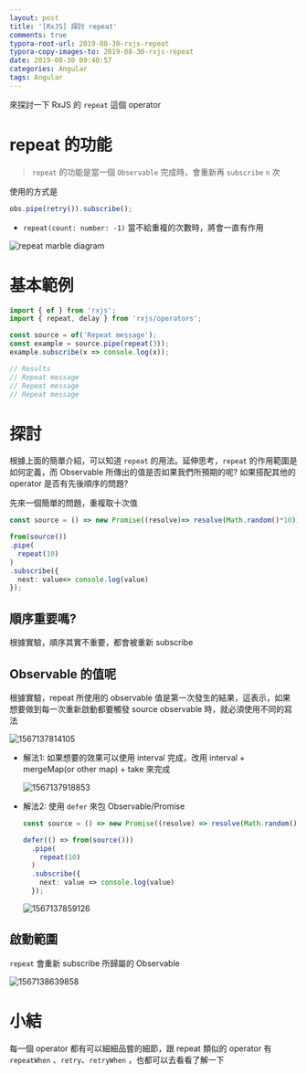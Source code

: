 ```yaml
---
layout: post
title: '[RxJS] 探討 repeat'
comments: true
typora-root-url: 2019-08-30-rxjs-repeat
typora-copy-images-to: 2019-08-30-rxjs-repeat
date: 2019-08-30 09:40:57
categories: Angular
tags: Angular
---
```


來探討一下 RxJS 的 `repeat` 這個 operator

<!-- more -->

# repeat 的功能

> `repeat` 的功能是當一個 `Observable` 完成時，會重新再 `subscribe` `n` 次

使用的方式是

```typescript
obs.pipe(retry()).subscribe();
```

* `repeat(count: number: -1)` 當不給重複的次數時，將會一直有作用

![repeat marble diagram](repeat.png)

# 基本範例

```typescript
import { of } from 'rxjs';
import { repeat, delay } from 'rxjs/operators';

const source = of('Repeat message');
const example = source.pipe(repeat(3));
example.subscribe(x => console.log(x));

// Results
// Repeat message
// Repeat message
// Repeat message
```

# 探討

根據上面的簡單介紹，可以知道 `repeat` 的用法。延伸思考，`repeat` 的作用範圍是如何定義，而 Observable 所傳出的值是否如果我們所預期的呢? 如果搭配其他的 operator 是否有先後順序的問題?

先來一個簡單的問題，重複取十次值

```typescript
const source = () => new Promise((resolve)=> resolve(Math.random()*10));

from(source())
.pipe(
  repeat(10)
)
.subscribe({
  next: value=> console.log(value)
});
```

## 順序重要嗎?

根據實驗，順序其實不重要，都會被重新 subscribe

## Observable 的值呢

根據實驗，repeat 所使用的 observable 值是第一次發生的結果，這表示，如果想要做到每一次重新啟動都要觸發 source observable 時，就必須使用不同的寫法

![1567137814105](1567137814105.png)

* 解法1: 如果想要的效果可以使用 interval 完成，改用 interval + mergeMap(or other map) + take 來完成

  ![1567137918853](1567137918853.png)

* 解法2: 使用 `defer` 來包 Observable/Promise

  ```typescript
  const source = () => new Promise((resolve) => resolve(Math.random() * 10));
  
  defer(() => from(source()))
    .pipe(
      repeat(10)
    )
    .subscribe({
      next: value => console.log(value)
    });
  ```

  ![1567137859126](1567137859126.png)

  

## 啟動範圍

`repeat` 會重新 subscribe 所歸屬的 Observable

![1567138639858](1567138639858.png)

  

# 小結

每一個 operator 都有可以細細品嘗的細節，跟 repeat 類似的 operator 有 `repeatWhen` 、`retry`、`retryWhen` ，也都可以去看看了解一下



